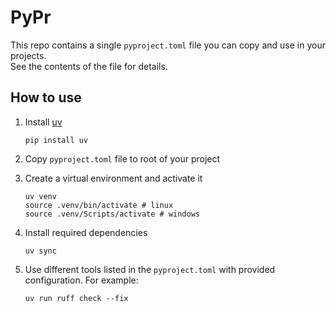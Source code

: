 # PyPr

This repo contains a single `pyproject.toml` file you can copy and use in your projects.  
See the contents of the file for details.

## How to use

1. Install [uv](https://github.com/astral-sh/uv)

    ```shell
    pip install uv
    ```

2. Copy `pyproject.toml` file to root of your project
3. Create a virtual environment and activate it

    ```shell
    uv venv
    source .venv/bin/activate # linux
    source .venv/Scripts/activate # windows
    ```

4. Install required dependencies

    ```shell
    uv sync
    ```

5. Use different tools listed in the `pyproject.toml` with provided configuration. For example:

    ```shell
    uv run ruff check --fix
    ```
